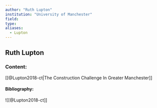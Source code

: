 ```yaml
---
author: "Ruth Lupton"
institution: "University of Manchester"
field:
type:
aliases:
  - Lupton
---
```


## Ruth Lupton

### Content:
[[@Lupton2018-ct|The Construction Challenge In Greater Manchester]]

#### Bibliography:

![[@Lupton2018-ct]]